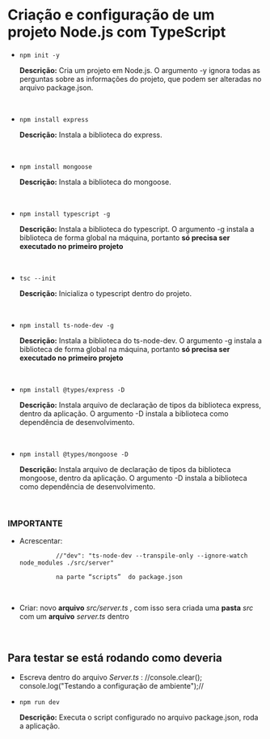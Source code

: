 <h1>Criação e configuração de um projeto Node.js com TypeScript</h1>

* `npm init -y`

     **Descrição:** Cria um projeto em Node.js. O argumento -y ignora todas as perguntas sobre as informações do projeto, que podem ser alteradas no arquivo package.json.
<br>

* `npm install express`

     **Descrição:** Instala a biblioteca do express.
<br>

* `npm install mongoose`

     **Descrição:** Instala a biblioteca do mongoose.
<br>
 
* `npm install typescript -g`

     **Descrição:** Instala a biblioteca do typescript. O argumento -g instala a biblioteca de forma global na máquina, portanto **só precisa ser executado no primeiro projeto**
<br>
 
* `tsc --init`

    **Descrição:** Inicializa o typescript dentro do projeto.
<br>
 
* `npm install ts-node-dev -g`
 
    **Descrição:** Instala a biblioteca do ts-node-dev. O argumento -g instala a biblioteca de forma global na máquina, portanto **só precisa ser executado no primeiro projeto**
<br>
 
* `npm install @types/express -D`

    **Descrição:** Instala arquivo de declaração de tipos da biblioteca express, dentro da aplicação. O argumento -D instala a biblioteca como dependência de desenvolvimento.
<br>

* `npm install @types/mongoose -D`
 
    **Descrição:** Instala arquivo de declaração de tipos da biblioteca mongoose, dentro da aplicação. O argumento -D instala a biblioteca como dependência de desenvolvimento.
<br>

<h3>IMPORTANTE</h3>

* Acrescentar: 

                //"dev": "ts-node-dev --transpile-only --ignore-watch node_modules ./src/server" 
                
                na parte “scripts”  do package.json
<br>

* Criar: novo **arquivo** *src/server.ts* , com isso sera criada uma **pasta** *src* com um **arquivo** *server.ts* dentro
<br>
<h2>Para testar se está rodando como deveria</h2>

* Escreva dentro do arquivo *Server.ts* : //console.clear();
console.log("Testando a configuração de ambiente");//

* `npm run dev`

    **Descrição:** Executa o script configurado no arquivo package.json, roda a aplicação.


